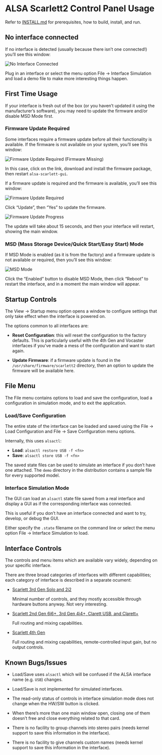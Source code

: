 # ALSA Scarlett2 Control Panel Usage

Refer to [INSTALL.md](INSTALL.md) for prerequisites, how to build,
install, and run.

## No interface connected

If no interface is detected (usually because there isn’t one
connected!) you’ll see this window:

![No Interface Connected](../img/iface-none.png)

Plug in an interface or select the menu option File → Interface
Simulation and load a demo file to make more interesting things
happen.

## First Time Usage

If your interface is fresh out of the box (or you haven’t updated it
using the manufacturer’s software), you may need to update the
firmware and/or disable MSD Mode first.

### Firmware Update Required

Some interfaces require a firmware update before all their
functionality is available. If the firmware is not available on your
system, you’ll see this window:

![Firmware Update Required (Firmware
Missing)](../img/firmware-missing.png)

In this case, click on the link, download and install the firmware
package, then restart `alsa-scarlett-gui`.

If a firmware update is required and the firmware is available, you’ll
see this window:

![Firmware Update Required](../img/firmware-update-required.png)

Click “Update”, then “Yes” to update the firmware.

![Firmware Update Progress](../img/firmware-updating.png)

The update will take about 15 seconds, and then your interface will
restart, showing the main window.

### MSD (Mass Storage Device/Quick Start/Easy Start) Mode

If MSD Mode is enabled (as it is from the factory) and a firmware
update is not available or required, then you’ll see this window:

![MSD Mode](../img/iface-msd.png)

Click the “Enabled” button to disable MSD Mode, then click “Reboot” to
restart the interface, and in a moment the main window will appear.

## Startup Controls

The View → Startup menu option opens a window to configure settings
that only take effect when the interface is powered on.

The options common to all interfaces are:

- **Reset Configuration**: this will reset the configuration to the
  factory defaults. This is particularly useful with the 4th Gen and
  Vocaster interfaces if you’ve made a mess of the configuration and
  want to start again.

- **Update Firmware**: if a firmware update is found in the
  `/usr/share/firmware/scarlett2` directory, then an option to update
  the firmware will be available here.

## File Menu

The File menu contains options to load and save the configuration,
load a configuration in simulation mode, and to exit the application.

### Load/Save Configuration

The entire state of the interface can be loaded and saved using the
File → Load Configuration and File → Save Configuration menu options.

Internally, this uses `alsactl`:

- **Load**: `alsactl restore USB -f <fn>`
- **Save**: `alsactl store USB -f <fn>`

The saved state files can be used to simulate an interface if you
don’t have one attached. The `demo` directory in the distribution
contains a sample file for every supported model.

### Interface Simulation Mode

The GUI can load an `alsactl` state file saved from a real interface
and display a GUI as if the corresponding interface was connected.

This is useful if you don’t have an interface connected and want to
try, develop, or debug the GUI.

Either specify the `.state` filename on the command line or select the
menu option File → Interface Simulation to load.

## Interface Controls

The controls and menu items which are available vary widely, depending
on your specific interface.

There are three broad categories of interfaces with different
capabilities; each category of interface is described in a separate
ocument:

- [Scarlett 3rd Gen Solo and 2i2](iface-small.md)

  Minimal number of controls, and they mostly accessible through
  hardware buttons anyway. Not very interesting.

- [Scarlett 2nd Gen 6i6+, 3rd Gen 4i4+, Clarett USB, and
  Clarett+](iface-large.md)

  Full routing and mixing capabilities.

- [Scarlett 4th Gen](iface-4th-gen.md)

  Full routing and mixing capabilities, remote-controlled input gain,
  but no output controls.

## Known Bugs/Issues

- Load/Save uses `alsactl` which will be confused if the ALSA
  interface name (e.g. `USB`) changes.

- Load/Save is not implemented for simulated interfaces.

- The read-only status of controls in interface simulation mode does
  not change when the HW/SW button is clicked.

- When there’s more than one main window open, closing one of them
  doesn’t free and close everything related to that card.

- There is no facility to group channels into stereo pairs (needs
  kernel support to save this information in the interface).

- There is no facility to give channels custom names (needs kernel
  support to save this information in the interface).
